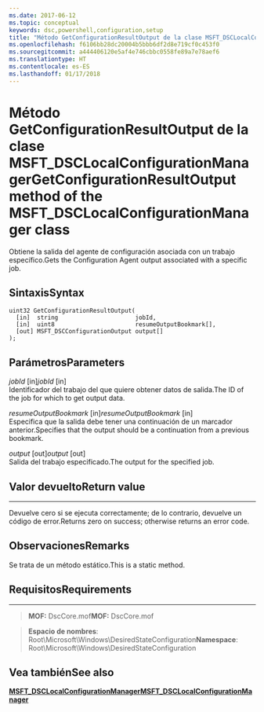 ```yaml
---
ms.date: 2017-06-12
ms.topic: conceptual
keywords: dsc,powershell,configuration,setup
title: "Método GetConfigurationResultOutput de la clase MSFT_DSCLocalConfigurationManager"
ms.openlocfilehash: f6106bb28dc20004b5bbb6df2d8e719cf0c453f0
ms.sourcegitcommit: a444406120e5af4e746cbbc0558fe89a7e78aef6
ms.translationtype: HT
ms.contentlocale: es-ES
ms.lasthandoff: 01/17/2018
---
```

# <a name="getconfigurationresultoutput-method-of-the-msftdsclocalconfigurationmanager-class"></a><span data-ttu-id="4bfae-103">Método GetConfigurationResultOutput de la clase MSFT_DSCLocalConfigurationManager</span><span class="sxs-lookup"><span data-stu-id="4bfae-103">GetConfigurationResultOutput method of the MSFT_DSCLocalConfigurationManager class</span></span>

<span data-ttu-id="4bfae-104">Obtiene la salida del agente de configuración asociada con un trabajo específico.</span><span class="sxs-lookup"><span data-stu-id="4bfae-104">Gets the Configuration Agent output associated with a specific job.</span></span>

<a name="syntax"></a><span data-ttu-id="4bfae-105">Sintaxis</span><span class="sxs-lookup"><span data-stu-id="4bfae-105">Syntax</span></span>
------

```mof
uint32 GetConfigurationResultOutput(
  [in]  string                      jobId,
  [in]  uint8                       resumeOutputBookmark[],
  [out] MSFT_DSCConfigurationOutput output[]
);
```

<a name="parameters"></a><span data-ttu-id="4bfae-106">Parámetros</span><span class="sxs-lookup"><span data-stu-id="4bfae-106">Parameters</span></span>
----------

<span data-ttu-id="4bfae-107">*jobId* \[in\]</span><span class="sxs-lookup"><span data-stu-id="4bfae-107">*jobId* \[in\]</span></span>  
<span data-ttu-id="4bfae-108">Identificador del trabajo del que quiere obtener datos de salida.</span><span class="sxs-lookup"><span data-stu-id="4bfae-108">The ID of the job for which to get output data.</span></span>

<span data-ttu-id="4bfae-109">*resumeOutputBookmark* \[in\]</span><span class="sxs-lookup"><span data-stu-id="4bfae-109">*resumeOutputBookmark* \[in\]</span></span>  
<span data-ttu-id="4bfae-110">Especifica que la salida debe tener una continuación de un marcador anterior.</span><span class="sxs-lookup"><span data-stu-id="4bfae-110">Specifies that the output should be a continuation from a previous bookmark.</span></span>

<span data-ttu-id="4bfae-111">*output* \[out\]</span><span class="sxs-lookup"><span data-stu-id="4bfae-111">*output* \[out\]</span></span>  
<span data-ttu-id="4bfae-112">Salida del trabajo especificado.</span><span class="sxs-lookup"><span data-stu-id="4bfae-112">The output for the specified job.</span></span>

## <a name="return-value"></a><span data-ttu-id="4bfae-113">Valor devuelto</span><span class="sxs-lookup"><span data-stu-id="4bfae-113">Return value</span></span>
------------

<span data-ttu-id="4bfae-114">Devuelve cero si se ejecuta correctamente; de lo contrario, devuelve un código de error.</span><span class="sxs-lookup"><span data-stu-id="4bfae-114">Returns zero on success; otherwise returns an error code.</span></span>

## <a name="remarks"></a><span data-ttu-id="4bfae-115">Observaciones</span><span class="sxs-lookup"><span data-stu-id="4bfae-115">Remarks</span></span>

<span data-ttu-id="4bfae-116">Se trata de un método estático.</span><span class="sxs-lookup"><span data-stu-id="4bfae-116">This is a static method.</span></span>

## <a name="requirements"></a><span data-ttu-id="4bfae-117">Requisitos</span><span class="sxs-lookup"><span data-stu-id="4bfae-117">Requirements</span></span>
------------
><span data-ttu-id="4bfae-118">**MOF:** DscCore.mof</span><span class="sxs-lookup"><span data-stu-id="4bfae-118">**MOF:** DscCore.mof</span></span>

><span data-ttu-id="4bfae-119">**Espacio de nombres**: Root\Microsoft\Windows\DesiredStateConfiguration</span><span class="sxs-lookup"><span data-stu-id="4bfae-119">**Namespace**: Root\Microsoft\Windows\DesiredStateConfiguration</span></span>


## <a name="see-also"></a><span data-ttu-id="4bfae-120">Vea también</span><span class="sxs-lookup"><span data-stu-id="4bfae-120">See also</span></span>


[<span data-ttu-id="4bfae-121">**MSFT_DSCLocalConfigurationManager**</span><span class="sxs-lookup"><span data-stu-id="4bfae-121">**MSFT_DSCLocalConfigurationManager**</span></span>](msft-dsclocalconfigurationmanager.md)

 

 



